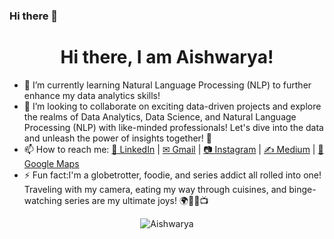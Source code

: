 ### Hi there 👋

<!--
**gryffin31/gryffin31** is a ✨ _special_ ✨ repository because its `README.md` (this file) appears on your GitHub profile.

Here are some ideas to get you started:

- 🔭 I’m currently working on ...
- 🌱 I’m currently learning ...
- 👯 I’m looking to collaborate on ...
- 🤔 I’m looking for help with ...
- 💬 Ask me about ...
- 📫 How to reach me: ...
- 😄 Pronouns: ...
- ⚡ Fun fact: ...
-->

<h1 align="center">Hi there, I am Aishwarya!</h1>

- 🌱 I’m currently learning Natural Language Processing (NLP) to further enhance my data analytics skills!
- 👯 I’m looking to collaborate on exciting data-driven projects and explore the realms of Data Analytics, Data Science, and Natural Language Processing (NLP) with like-minded professionals! Let's dive into the data and unleash the power of insights together! 🚀
- 📫 How to reach me: 
  <a href="https://www.linkedin.com/in/pattnaik-aishwarya-950b57282/" target="_blank">&#128101; LinkedIn</a> | 
  <a href="mailto:patnaik.aishwarya99@gmail.com" target="_blank">&#9993; Gmail</a> | 
  <a href="https://www.instagram.com/aishwaryapatnaik224/#" target="_blank">&#128247; Instagram</a> | 
  <a href="https://medium.com/@aishwarya.pattnaik224" target="_blank">&#9997; Medium</a> | 
  <a href="https://maps.app.goo.gl/HEv82ebaSnUsHhxr5" target="_blank">&#127969; Google Maps</a>
- ⚡ Fun fact:I'm a globetrotter, foodie, and series addict all rolled into one! Traveling with my camera, eating my way through cuisines, and binge-watching series are my ultimate joys! 🌍📸🍔📺

<p align="center">
<img src="https://github-readme-stats.vercel.app/api?username=gryffin31&show_icons=true" target="_blank" alt="Aishwarya">
</p>



